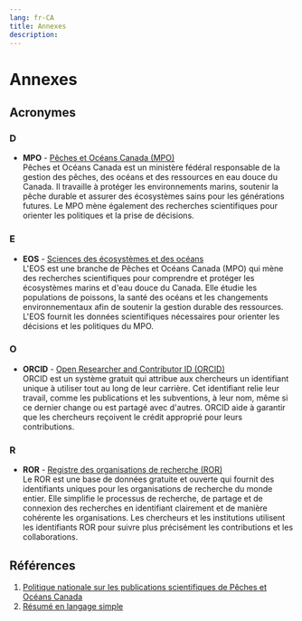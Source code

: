 ```yaml
---
lang: fr-CA
title: Annexes
description:
---
```


# Annexes

## Acronymes

### D

- **MPO** - [Pêches et Océans Canada (MPO)](https://www.dfo-mpo.gc.ca/index-fra.html)  
  Pêches et Océans Canada est un ministère fédéral responsable de la gestion des pêches, des océans et des ressources en eau douce du Canada. Il travaille à protéger les environnements marins, soutenir la pêche durable et assurer des écosystèmes sains pour les générations futures. Le MPO mène également des recherches scientifiques pour orienter les politiques et la prise de décisions.

### E

- **EOS** - [Sciences des écosystèmes et des océans](https://www.dfo-mpo.gc.ca/science/index-fra.htm)  
  L'EOS est une branche de Pêches et Océans Canada (MPO) qui mène des recherches scientifiques pour comprendre et protéger les écosystèmes marins et d'eau douce du Canada. Elle étudie les populations de poissons, la santé des océans et les changements environnementaux afin de soutenir la gestion durable des ressources. L'EOS fournit les données scientifiques nécessaires pour orienter les décisions et les politiques du MPO.

### O

- **ORCID** - [Open Researcher and Contributor ID (ORCID)](https://info.orcid.org/what-is-orcid/)  
  ORCID est un système gratuit qui attribue aux chercheurs un identifiant unique à utiliser tout au long de leur carrière. Cet identifiant relie leur travail, comme les publications et les subventions, à leur nom, même si ce dernier change ou est partagé avec d'autres. ORCID aide à garantir que les chercheurs reçoivent le crédit approprié pour leurs contributions.

### R

- **ROR** - [Registre des organisations de recherche (ROR)](https://ror.org/about/)  
  Le ROR est une base de données gratuite et ouverte qui fournit des identifiants uniques pour les organisations de recherche du monde entier. Elle simplifie le processus de recherche, de partage et de connexion des recherches en identifiant clairement et de manière cohérente les organisations. Les chercheurs et les institutions utilisent les identifiants ROR pour suivre plus précisément les contributions et les collaborations.

## Références

1. [Politique nationale sur les publications scientifiques de Pêches et Océans Canada](https://www.dfo-mpo.gc.ca/about-notre-sujet/publications/science/policy-politique/index-fra.html)  
2. [Résumé en langage simple](https://www.canada.ca/fr/conseil-prive/services/communications-communautaire-bureau/communications-101-camp-entrainement-fonctionnaires-canadiens/plain-language-accessibility-inclusive-communications.html)